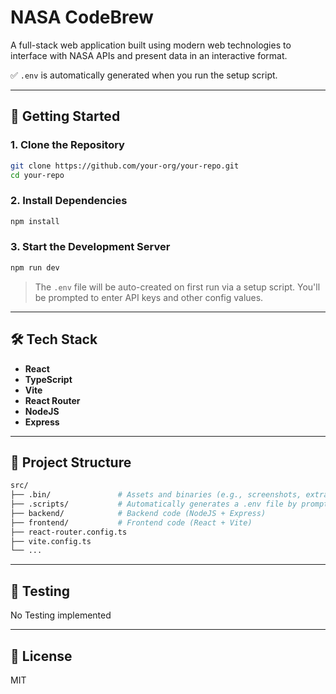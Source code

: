 # NASA CodeBrew

A full-stack web application built using modern web technologies to interface with NASA APIs and present data in an interactive format.

✅ `.env` is automatically generated when you run the setup script.

---

## 🚀 Getting Started

### 1. Clone the Repository

```bash
git clone https://github.com/your-org/your-repo.git
cd your-repo
```

### 2. Install Dependencies

```bash
npm install
```

### 3. Start the Development Server

```bash
npm run dev
```

> The `.env` file will be auto-created on first run via a setup script. You'll be prompted to enter API keys and other config values.

---
## 🛠️ Tech Stack

- **React**
- **TypeScript**
- **Vite**
- **React Router**
- **NodeJS**
- **Express**

---

## 📂 Project Structure

```bash
src/
├── .bin/               # Assets and binaries (e.g., screenshots, extra docs)
├── .scripts/           # Automatically generates a .env file by prompting the user for required environment variables. Skips creation if one already exists.
├── backend/            # Backend code (NodeJS + Express)
├── frontend/           # Frontend code (React + Vite)
├── react-router.config.ts
├── vite.config.ts
└── ...
```

---

## 🧪 Testing

No Testing implemented
<!-- ```bash
npm run test
``` -->

---

<!-- ## 🐳 Docker

Build and run using Docker:

```bash
docker build -t nasa-app .
docker run -p 3000:3000 nasa-app
```

--- -->

## 📜 License

MIT
